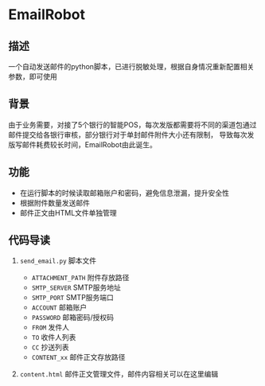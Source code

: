 # EmailRobot

## 描述
一个自动发送邮件的python脚本，已进行脱敏处理，根据自身情况重新配置相关参数，即可使用

## 背景
由于业务需要，对接了5个银行的智能POS，每次发版都需要将不同的渠道包通过邮件提交给各银行审核，部分银行对于单封邮件附件大小还有限制，
导致每次发版写邮件耗费较长时间，EmailRobot由此诞生。

## 功能
* 在运行脚本的时候读取邮箱账户和密码，避免信息泄漏，提升安全性
* 根据附件数量发送邮件
* 邮件正文由HTML文件单独管理

## 代码导读
1. `send_email.py` 脚本文件
    - `ATTACHMENT_PATH` 附件存放路径
    - `SMTP_SERVER` SMTP服务地址
    - `SMTP_PORT` SMTP服务端口
    - `ACCOUNT` 邮箱账户
    - `PASSWORD` 邮箱密码/授权码
    - `FROM` 发件人
    - `TO` 收件人列表
    - `CC` 抄送列表
    - `CONTENT_xx` 邮件正文存放路径
 
2. `content.html` 邮件正文管理文件，邮件内容相关可以在这里编辑

